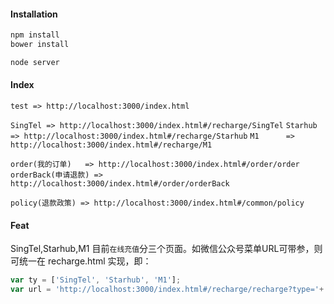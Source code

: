 #### Installation
```bash
npm install
bower install
```
```bash
node server
```
#### Index
`test => http://localhost:3000/index.html`

`SingTel => http://localhost:3000/index.html#/recharge/SingTel`
`Starhub => http://localhost:3000/index.html#/recharge/Starhub`
`M1      => http://localhost:3000/index.html#/recharge/M1`

`order(我的订单)   => http://localhost:3000/index.html#/order/order`
`orderBack(申请退款) => http://localhost:3000/index.html#/order/orderBack`

`policy(退款政策) => http://localhost:3000/index.html#/common/policy`

#### Feat
SingTel,Starhub,M1 目前`在线充值`分三个页面。如微信公众号菜单URL可带参，则可统一在 recharge.html 实现，即：
```javascript
var ty = ['SingTel', 'Starhub', 'M1'];
var url = 'http://localhost:3000/index.html#/recharge/recharge?type='+ ty[0];
```
